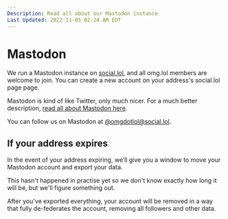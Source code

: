 ```yaml
---
Description: Read all about our Mastodon instance  
Last Updated: 2022-11-05 02:24 AM EDT
---
```


# Mastodon

We run a Mastodon instance on [social.lol](https://social.lol), and all omg.lol members are welcome to join. You can create a new account on your address's social.lol page page.

Mastodon is kind of like Twitter, only much nicer. For a much better description, [read all about Mastodon here](https://joinmastodon.org).

You can follow us on Mastodon at [@omgdotlol@social.lol](https://social.lol/@omgdotlol).

## If your address expires

In the event of your address expiring, we’ll give you a window to move your Mastodon account and export your data.

<div class="container yellow-2-bg gray-9-fg">

This hasn't happened in practise yet so we don't know exactly how long it will be, but we'll figure something out.

</div>

After you've exported everything, your account will be removed in a way that fully de-federates the account, removing all followers and other data.